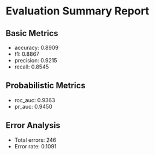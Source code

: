 # Evaluation Summary Report

## Basic Metrics

- accuracy: 0.8909
- f1: 0.8867
- precision: 0.9215
- recall: 0.8545

## Probabilistic Metrics

- roc_auc: 0.9363
- pr_auc: 0.9450

## Error Analysis

- Total errors: 246
- Error rate: 0.1091
